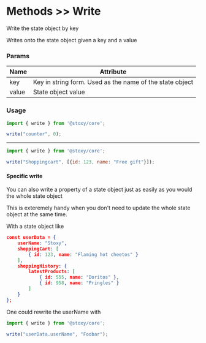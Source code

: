 # Methods >> Write

Write the state object by key

Writes onto the state object given a key and a value

### Params

| Name  | Attribute                                                |
| ----- | -------------------------------------------------------- |
| key   | Key in string form. Used as the name of the state object |
| value | State object value                                       |

### Usage

```js copy
import { write } from '@stoxy/core';

write("counter", 0);
```

---

```js copy
import { write } from '@stoxy/core';

write("Shoppingcart", [{id: 123, name: "Free gift"}]);
```

#### Specific write

You can also write a property of a state object just as easily as you would the whole state object

This is exteremely handy when you don't need to update the whole state object at the same time.

With a state object like

```json copy
const userData = {
    userName: "Stoxy",
    shoppingCart: [
        { id: 123, name: "Flaming hot cheetos" }
    ],
    shoppingHistory: {
        latestProducts: [
            { id: 555, name: "Doritos" },
            { id: 958, name: "Pringles" }
        ]
    }
};
```

One could rewrite the userName with


```js copy
import { write } from '@stoxy/core';

write("userData.userName", "Foobar");
```
